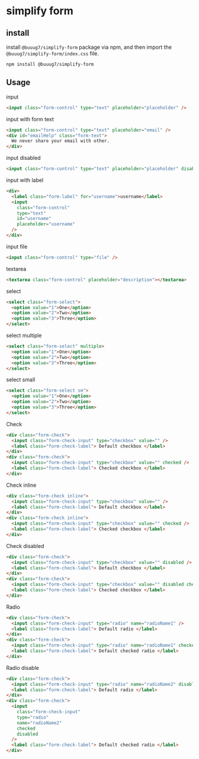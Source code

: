 # simplify form

## install

install `@buuug7/simplify-form` package via npm, and then import the `@buuug7/simplify-form/index.css` file.

```
npm install @buuug7/simplify-form
```

## Usage

input

```html
<input class="form-control" type="text" placeholder="placeholder" />
```

input with form text

```html
<input class="form-control" type="text" placeholder="email" />
<div id="emailHelp" class="form-text">
  We never share your email with other.
</div>
```

input disabled

```html
<input class="form-control" type="text" placeholder="placeholder" disabled />
```

input with label

```html
<div>
  <label class="form-label" for="username">username</label>
  <input
    class="form-control"
    type="text"
    id="username"
    placeholder="username"
  />
</div>
```

input file

```html
<input class="form-control" type="file" />
```

textarea

```html
<textarea class="form-control" placeholder="description"></textarea>
```

select

```html
<select class="form-select">
  <option value="1">One</option>
  <option value="2">Two</option>
  <option value="3">Three</option>
</select>
```

select multiple

```html
<select class="form-select" multiple>
  <option value="1">One</option>
  <option value="2">Two</option>
  <option value="3">Three</option>
</select>
```

select small

```html
<select class="form-select sm">
  <option value="1">One</option>
  <option value="2">Two</option>
  <option value="3">Three</option>
</select>
```

Check

```html
<div class="form-check">
  <input class="form-check-input" type="checkbox" value="" />
  <label class="form-check-label"> Default checkbox </label>
</div>
<div class="form-check">
  <input class="form-check-input" type="checkbox" value="" checked />
  <label class="form-check-label"> Checked checkbox </label>
</div>
```

Check inline

```html
<div class="form-check inline">
  <input class="form-check-input" type="checkbox" value="" />
  <label class="form-check-label"> Default checkbox </label>
</div>
<div class="form-check inline">
  <input class="form-check-input" type="checkbox" value="" checked />
  <label class="form-check-label"> Checked checkbox </label>
</div>
```

Check disabled

```html
<div class="form-check">
  <input class="form-check-input" type="checkbox" value="" disabled />
  <label class="form-check-label"> Default checkbox </label>
</div>
<div class="form-check">
  <input class="form-check-input" type="checkbox" value="" disabled checked />
  <label class="form-check-label"> Checked checkbox </label>
</div>
```

Radio

```html
<div class="form-check">
  <input class="form-check-input" type="radio" name="radioName1" />
  <label class="form-check-label"> Default radio </label>
</div>
<div class="form-check">
  <input class="form-check-input" type="radio" name="radioName1" checked />
  <label class="form-check-label"> Default checked radio </label>
</div>
```

Radio disable

```html
<div class="form-check">
  <input class="form-check-input" type="radio" name="radioName2" disabled />
  <label class="form-check-label"> Default radio </label>
</div>
<div class="form-check">
  <input
    class="form-check-input"
    type="radio"
    name="radioName2"
    checked
    disabled
  />
  <label class="form-check-label"> Default checked radio </label>
</div>
```

